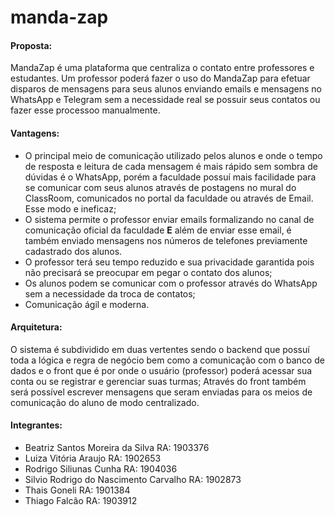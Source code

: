 # manda-zap

#### **Proposta**:

MandaZap é uma plataforma que centraliza o contato entre professores e estudantes.
Um professor poderá fazer o uso do MandaZap para efetuar disparos de mensagens para seus alunos enviando emails e mensagens no WhatsApp e Telegram
sem a necessidade real se possuir seus contatos ou fazer esse processoo manualmente.

#### **Vantagens**:

- O principal meio de comunicação utilizado pelos alunos e onde o tempo de resposta e leitura de cada mensagem é mais rápido sem sombra de dúvidas é o WhatsApp,
porém a faculdade possuí mais facilidade para se comunicar com seus alunos através de postagens no mural do ClassRoom, comunicados no portal da faculdade ou
através de Email. Esse modo e ineficaz;
- O sistema permite o professor enviar emails formalizando no canal de comunicação oficial da faculdade **E** além de enviar esse email, é também enviado
mensagens nos números de telefones previamente cadastrado dos alunos.
- O professor terá seu tempo reduzido e sua privacidade garantida pois não precisará se preocupar em pegar o contato dos alunos;
- Os alunos podem se comunicar com o professor através do WhatsApp sem a necessidade da troca de contatos;
- Comunicação ágil e moderna.

#### **Arquitetura**:

O sistema é subdividido em duas vertentes sendo o backend que possuí toda a lógica e regra de negócio bem como a comunicação com o banco de dados e o front que é por onde o usuário (professor) poderá acessar sua conta ou se registrar e gerenciar suas turmas; Através do front também será possível escrever mensagens que seram enviadas para os meios de comunicação do aluno de modo centralizado.

#### **Integrantes**:
* Beatriz Santos Moreira da Silva RA: 1903376
* Luiza Vitória Araujo RA: 1902653
* Rodrigo Siliunas Cunha RA: 1904036
* Silvio Rodrigo do Nascimento Carvalho RA: 1902873
* Thais Goneli RA: 1901384
* Thiago Falcão RA: 1903912
